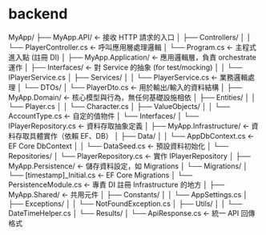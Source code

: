 # backend
 MyApp/
├── MyApp.API/                             ← 接收 HTTP 請求的入口
│   ├── Controllers/
│   │   └── PlayerController.cs            ← 呼叫應用層處理邏輯
│   └── Program.cs                         ← 主程式進入點 (註冊 DI)
│
├── MyApp.Application/                     ← 應用邏輯層，負責 orchestrate 運作
│   ├── Interfaces/                        ← 對 Service 的抽象 (for test/mocking)
│   │   └── IPlayerService.cs
│   ├── Services/
│   │   └── PlayerService.cs               ← 業務邏輯處理
│   └── DTOs/
│       └── PlayerDto.cs                   ← 用於輸出/輸入的資料結構
│
├── MyApp.Domain/                          ← 核心模型與行為，無任何基礎設施相依
│   ├── Entities/
│   │   └── Player.cs
│   │   └── Character.cs
│   ├── ValueObjects/
│   │   └── AccountType.cs                 ← 自定的值物件
│   └── Interfaces/
│       └── IPlayerRepository.cs           ← 資料存取抽象定義
│
├── MyApp.Infrastructure/                 ← 資料存取具體實作（依賴 EF、DB）
│   ├── Data/
│   │   └── AppDbContext.cs                ← EF Core DbContext
│   │   └── DataSeed.cs                    ← 預設資料初始化
│   └── Repositories/
│       └── PlayerRepository.cs            ← 實作 IPlayerRepository
│
├── MyApp.Persistence/                    ← 儲存資料設定，如 Migrations
│   └── Migrations/
│       └── [timestamp]_Initial.cs         ← EF Core Migrations
│   └── PersistenceModule.cs               ← 專責 DI 註冊 Infrastructure 的地方
│
├── MyApp.Shared/                          ← 共用元件
│   ├── Constants/
│   │   └── AppSettings.cs
│   ├── Exceptions/
│   │   └── NotFoundException.cs
│   ├── Utils/
│   │   └── DateTimeHelper.cs
│   └── Results/
│       └── ApiResponse.cs                 ← 統一 API 回傳格式